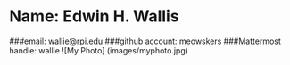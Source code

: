 # Name: Edwin H. Wallis 
###email: wallie@rpi.edu
###github account: meowskers
###Mattermost handle: wallie
![My Photo] (images/myphoto.jpg)